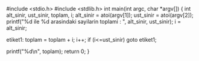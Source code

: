 #include <stdio.h>
#include <stdlib.h>
int main(int argc, char *argv[])
{
  int alt_sinir, ust_sinir, toplam, i;
  alt_sinir = atoi(argv[1]);
  ust_sinir = atoi(argv[2]);
  printf("%d ile %d arasindaki sayilarin toplami : ", alt_sinir, ust_sinir);
  i = alt_sinir;
  
  etiket1:
   toplam = toplam + i;
   i++;
   if (i<=ust_sinir)
  goto etiket1;

  printf("%d\n", toplam);
  return 0;
}
